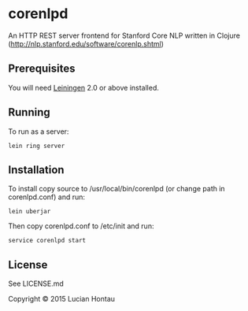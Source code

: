 # corenlpd

An HTTP REST server frontend for Stanford Core NLP written in Clojure (http://nlp.stanford.edu/software/corenlp.shtml)

## Prerequisites

You will need [Leiningen][1] 2.0 or above installed.

[1]: https://github.com/technomancy/leiningen

## Running

To run as a server:

    lein ring server

## Installation

To install copy source to /usr/local/bin/corenlpd (or change path in corenlpd.conf) and run:

	lein uberjar

Then copy corenlpd.conf to /etc/init and run:

	service corenlpd start

## License

See LICENSE.md

Copyright © 2015 Lucian Hontau
